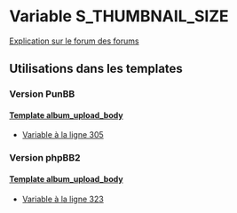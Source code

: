 # Variable S_THUMBNAIL_SIZE
[Explication sur le forum des forums](http://forum.forumactif.com/t294113-listing-des-variables#S_THUMBNAIL_SIZE)
## Utilisations dans les templates
### Version PunBB
#### [Template album_upload_body](punbb/album_upload_body.md)
* [Variable à la ligne 305](../punbb/album_upload_body.tpl#L305)
### Version phpBB2
#### [Template album_upload_body](subsilver/album_upload_body.md)
* [Variable à la ligne 323](../subsilver/album_upload_body.tpl#L323)
